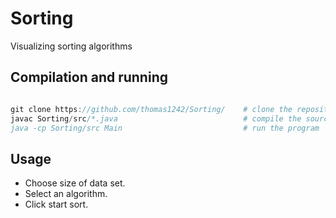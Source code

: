 # Sorting

Visualizing sorting algorithms

## Compilation and running

```javascript

git clone https://github.com/thomas1242/Sorting/    # clone the repository   
javac Sorting/src/*.java                            # compile the source code
java -cp Sorting/src Main                           # run the program         

```

## Usage

* Choose size of data set.<br>
* Select an algorithm.<br>
* Click start sort.<br>

